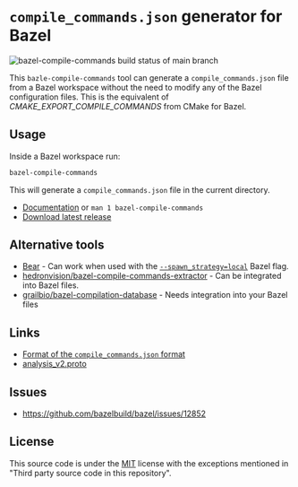 # `compile_commands.json` generator for Bazel

![bazel-compile-commands build status of main branch](https://github.com/kiron1/bazel-compile-commands/actions/workflows/main.yaml/badge.svg)

This `bazle-compile-commands` tool can generate a `compile_commands.json` file
from a Bazel workspace without the need to modify any of the Bazel
configuration files. This is the equivalent of _CMAKE_EXPORT_COMPILE_COMMANDS_
from CMake for Bazel.

## Usage

Inside a Bazel workspace run:

```sh
bazel-compile-commands
```

This will generate a `compile_commands.json` file in the current directory.

- [Documentation](./documentation.md) or `man 1 bazel-compile-commands`
- [Download latest release](https://github.com/kiron1/bazel-compile-commands/releases/latest)

## Alternative tools

- [Bear](https://github.com/rizsotto/Bear) - Can work when used with the
  [`--spawn_strategy=local`](https://docs.bazel.build/versions/main/user-manual.html#flag--spawn_strategy)
  Bazel flag.
- [hedronvision/bazel-compile-commands-extractor](https://github.com/hedronvision/bazel-compile-commands-extractor) -
  Can be integrated into Bazel files.
- [grailbio/bazel-compilation-database](https://github.com/grailbio/bazel-compilation-database) -
  Needs integration into your Bazel files

## Links

- [Format of the `compile_commands.json` format](https://clang.llvm.org/docs/JSONCompilationDatabase.html)
- [analysis_v2.proto](https://github.com/bazelbuild/bazel/blob/master/src/main/protobuf/analysis_v2.proto)

## Issues

- https://github.com/bazelbuild/bazel/issues/12852

## License

This source code is under the [MIT](https://opensource.org/licenses/MIT) license
with the exceptions mentioned in "Third party source code in this repository".
